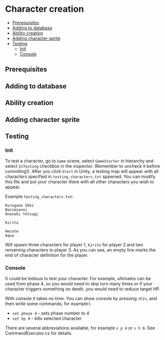 # Character creation

- [Prerequisites](#prerequisites)
- [Adding to database](#adding-to-database)
- [Ability creation](#ability-creation)
- [Adding character sprite](#adding-character-sprite)
- [Testing](#e-character-sprite)
  - [Init](#Init)
  - [Console](#console)

## Prerequisites
## Adding to database
## Ability creation
## Adding character sprite
## Testing

### Init

To test a character, go to `Game` scene, select `GameStarter` in hierarchy and select `IsTesting` checkbox in the inspector. (Remember to uncheck it before commiting!). After you click `Start` in Unity, a testing map will appear with all characters specified in `testing_characters.txt` spawned. You can modify this file and put your character there with all other characters you wish to appear.

Example `testing_characters.txt`:
```
Kurogane Ikki
Bezimienni
Ononoki Yotsugi

Kirito

Hecate
Aqua
```
Will spawn three characters for player 1, `Kirito` for player 2 and two remaining characters to player 3. As you can see, an empty line marks the end of character definition for the player.


### Console

It could be tedious to test your character. For example, ultimates can be used from phase 4, so you would need to skip turn many times or if your character triggers something on death, you would need to reduce target HP.

With console it takes no time. You can show console by pressing `<F2>`, and then write some commands, for example:\
* `set phase 4` - sets phase number to 4
* `set hp 0` - kills selected character

There are several abbreviations available, for example `s p 4` or `s h 0`. See CommandExecutor.cs for details.
